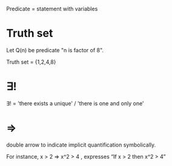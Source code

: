 Predicate = statement with variables

# Truth set

Let Q(n) be predicate "n is factor of 8".

Truth set = {1,2,4,8}

# ∃!

∃! = 'there exists a unique' / 'there is one and only one'

# ⇒

double arrow to indicate
implicit quantification symbolically.

For instance, x > 2 ⇒ x^2 > 4 ,
expresses “If x > 2 then x^2 > 4”
